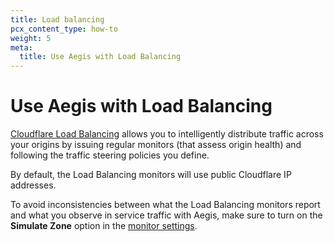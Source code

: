 ```yaml
---
title: Load balancing
pcx_content_type: how-to
weight: 5
meta:
  title: Use Aegis with Load Balancing
---
```


# Use Aegis with Load Balancing

[Cloudflare Load Balancing](/load-balancing/) allows you to intelligently distribute traffic across your origins by issuing regular monitors (that assess origin health) and following the traffic steering policies you define.

By default, the Load Balancing monitors will use public Cloudflare IP addresses.

To avoid inconsistencies between what the Load Balancing monitors report and what you observe in service traffic with Aegis, make sure to turn on the **Simulate Zone** option in the [monitor settings](/load-balancing/monitors/create-monitor/#create-a-monitor).